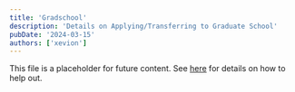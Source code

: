 ```yaml
---
title: 'Gradschool'
description: 'Details on Applying/Transferring to Graduate School'
pubDate: '2024-03-15'
authors: ['xevion']
---
```


This file is a placeholder for future content. See [here](/contributing) for details on how to help out.